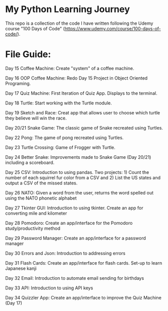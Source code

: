 # My Python Learning Journey
This repo is a collection of the code I have written following the Udemy course "100 Days of Code" (https://www.udemy.com/course/100-days-of-code/).

# File Guide:
Day 15 Coffee Machine: Create "system" of a coffee machine.

Day 16 OOP Coffee Machine: Redo Day 15 Project in Object Oriented Programing.

Day 17 Quiz Machine: First Iteration of Quiz App. Displays to the terminal.

Day 18 Turtle: Start working with the Turtle module.

Day 19 Sketch and Race: Creat app that allows user to choose which turtle they believe will win the race.

Day 20/21 Snake Game: The classic game of Snake recreated using Turtles.

Day 22 Pong: The game of pong recreated using Turtles.

Day 23 Turtle Crossing: Game of Frogger with Turtle.

Day 24 Better Snake: Improvements made to Snake Game (Day 20/21) including a scoreboard.

Day 25 CSV: Introduction to using pandas. Two projects: 1) Count the number of each squirrel fur color from a CSV and 2) List the US states and output a CSV of the missed states.

Day 26 NATO: Given a word from the user, returns the word spelled out using the NATO phonetic alphabet

Day 27 Tkinter GUI: Introduction to using tkinter. Create an app for converting mile and kilometer

Day 28 Pomodoro: Create an app/interface for the Pomodoro study/productivity method

Day 29 Password Manager: Create an app/interface for a password manager

Day 30 Errors and Json: Introduction to addressing errors

Day 31 Flash Cards: Create an app/interface for flash cards. Set-up to learn Japanese kanji

Day 32 Email: Introduction to automate email sending for birthdays

Day 33 API: Introduction to using API keys

Day 34 Quizzler App: Create an app/interface to improve the Quiz Machine (Day 17)


